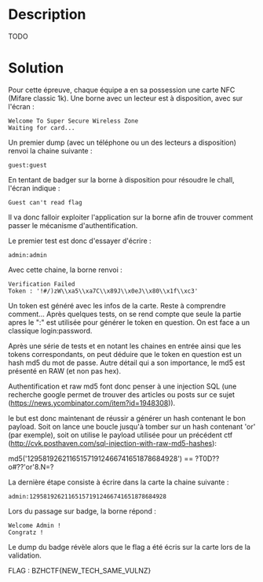 # Description

TODO

# Solution

Pour cette épreuve, chaque équipe a en sa possession une carte NFC (Mifare classic 1k).
Une borne avec un lecteur est à disposition, avec sur l'écran :
```
Welcome To Super Secure Wireless Zone
Waiting for card...
```

Un premier dump (avec un téléphone ou un des lecteurs a disposition) renvoi la chaine suivante :

```
guest:guest
```

En tentant de badger sur la borne à disposition pour résoudre le chall, l'écran indique :
```
Guest can't read flag
```

Il va donc falloir exploiter l'application sur la borne afin de trouver comment passer le mécanisme d'authentification.

Le premier test est donc d'essayer d'écrire :
```
admin:admin
```

Avec cette chaine, la borne renvoi :
```
Verification Failed
Token : '!#/)zW\\xa5\\xa7C\\x89J\\x0eJ\\x80\\x1f\\xc3'
```

Un token est généré avec les infos de la carte. Reste à comprendre comment...
Après quelques tests, on se rend compte que seule la partie apres le ":" est utilisée pour générer le token en question. On est face a un classique login:password.

Après une série de tests et en notant les chaines en entrée ainsi que les tokens correspondants, on peut déduire que le token en question est un hash md5 du mot de passe.
Autre détail qui a son importance, le md5 est présenté en RAW (et non pas hex).

Authentification et raw md5 font donc penser à une injection SQL (une recherche google permet de trouver des articles ou posts sur ce sujet (https://news.ycombinator.com/item?id=1948308)).

le but est donc maintenant de réussir a générer un hash contenant le bon payload.
Soit on lance une boucle jusqu'à tomber sur un hash contenant 'or' (par exemple), soit on utilise le payload utilisée pour un précédent ctf (http://cvk.posthaven.com/sql-injection-with-raw-md5-hashes):

md5('129581926211651571912466741651878684928') == ?T0D??o#??'or'8.N=?

La dernière étape consiste à écrire dans la carte la chaine suivante :
```
admin:129581926211651571912466741651878684928
```

Lors du passage sur badge, la borne répond :
```
Welcome Admin !
Congratz !
```

Le dump du badge révèle alors que le flag a été écris sur la carte lors de la validation.

FLAG : BZHCTF{NEW_TECH_SAME_VULNZ}
